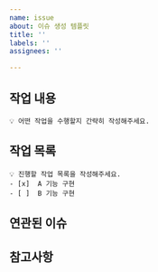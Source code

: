 ```yaml
---
name: issue
about: 이슈 생성 템플릿
title: ''
labels: ''
assignees: ''

---
```


## 작업 내용
```
💡 어떤 작업을 수행할지 간략히 작성해주세요.
```

## 작업 목록
```
💡 진행할 작업 목록을 작성해주세요.
- [x]  A 기능 구현
- [ ]  B 기능 구현 
```

## 연관된 이슈

## 참고사항
